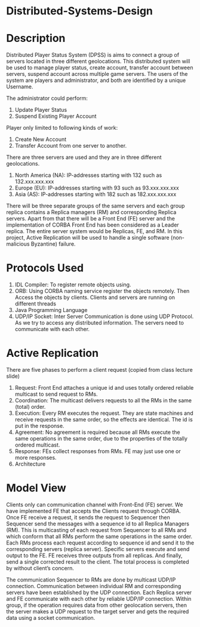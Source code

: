 # Distributed-Systems-Design
# Description
Distributed Player Status System (DPSS) is aims to connect a group of servers located in three different geolocations. This distributed system will be used to manage player status, create account, transfer account between servers, suspend account across multiple game servers. The users of the system are players and administrator, and both are identified by a unique Username. 

The administrator could perform:
1. Update Player Status
2. Suspend Existing Player Account

Player only limited to following kinds of work:
1. Create New Account
2. Transfer Account from one server to another.

There are three servers are used and they are in three different geolocations.
1. North America (NA): IP-addresses starting with 132 such as 132.xxx.xxx.xxx
2. Europe (EU): IP-addresses starting with 93 such as 93.xxx.xxx.xxx
3. Asia (AS): IP-addresses starting with 182 such as 182.xxx.xxx.xxx

There will be three separate groups of the same servers and each group replica contains a Replica managers (RM) and corresponding Replica servers.  Apart from that there will be a Front End (FE) server and the implementation of CORBA Front End has been considered as a Leader replica. The entire server system would be Replicas, FE, and RM.  In this project, Active Replication will be used to handle a single software (non-malicious Byzantine) failure.

# Protocols Used
1. IDL Compiler: To register remote objects using.
2. ORB: Using CORBA naming service register the objects remotely. Then Access the
objects by clients. Clients and servers are running on different threads
3. Java Programming Language
4. UDP/IP Socket: Inter Server Communication is done using UDP Protocol. As we try to
access any distributed information. The servers need to communicate with each other.

# Active Replication
There are five phases to perform a client request (copied from class lecture slide)
1. Request: Front End attaches a unique id and uses totally ordered reliable multicast to send request to RMs. 
2. Coordination: The multicast delivers requests to all the RMs in the same (total) order. 
3. Execution: Every RM executes the request. They are state machines and receive requests in the same order, so the effects are identical. The id is put in the response. 
4. Agreement: No agreement is required because all RMs execute the same operations in the same order, due to the properties of the totally ordered multicast. 
5. Response: FEs collect responses from RMs. FE may just use one or more responses. 
3. Architecture

# Model View
Clients only can communication channel with Front-End (FE) server.  We have implemented FE that accepts the Clients request through CORBA. Once FE receive a request, it sends the request to Sequencer then Sequencer send the messages with a sequence id to all Replica Managers (RM). This is multicasting of each request from Sequencer to all RMs and which conform that all RMs perform the same operations in the same order. Each RMs process each request according to sequence id and send it to the corresponding servers (replica server). Specific servers execute and send output to the FE.  FE receives three outputs from all replicas. And finally, send a single corrected result to the client. The total process is completed by without client’s concern. 

The communication Sequencer to RMs are done by multicast UDP/IP connection. Communication between individual RM and corresponding servers have been established by the UDP connection. Each Replica server and FE communicate with each other by reliable UDP/IP connection. Within group, if the operation requires data from other geolocation servers, then the server makes a UDP request to the target server and gets the required data using a socket communication. 

